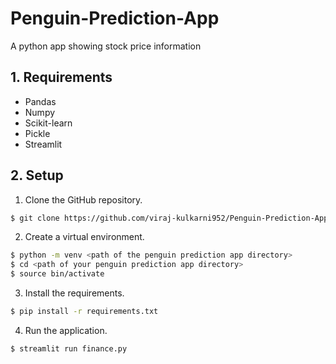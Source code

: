 # Penguin-Prediction-App
A python app showing stock price information

## 1. Requirements
* Pandas
* Numpy
* Scikit-learn
* Pickle
* Streamlit

## 2. Setup
1. Clone the GitHub repository.
```bash
$ git clone https://github.com/viraj-kulkarni952/Penguin-Prediction-App.git
```
2. Create a virtual environment.
```bash
$ python -m venv <path of the penguin prediction app directory>
$ cd <path of your penguin prediction app directory>
$ source bin/activate
```
3. Install the requirements.
```bash
$ pip install -r requirements.txt
```
4. Run the application.
```python
$ streamlit run finance.py
```

